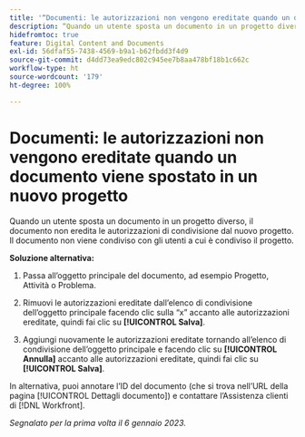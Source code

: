 ```yaml
---
title: '“Documenti: le autorizzazioni non vengono ereditate quando un documento viene spostato in un nuovo progetto”'
description: “Quando un utente sposta un documento in un progetto diverso, il documento non eredita le autorizzazioni di condivisione dal nuovo progetto.” Il documento non viene condiviso con gli utenti a cui è condiviso il progetto. ”
hidefromtoc: true
feature: Digital Content and Documents
exl-id: 56dfaf55-7438-4569-b9a1-b62fbdd3f4d9
source-git-commit: d4dd73ea9edc802c945ee7b8aa478bf18b1c662c
workflow-type: ht
source-wordcount: '179'
ht-degree: 100%

---
```


# Documenti: le autorizzazioni non vengono ereditate quando un documento viene spostato in un nuovo progetto

<!-- This Known Issue is on the TOC for both Workfront and Workfront Proof-->

<!--Won't fix tab: Valid issue, won't fix.-->

Quando un utente sposta un documento in un progetto diverso, il documento non eredita le autorizzazioni di condivisione dal nuovo progetto. Il documento non viene condiviso con gli utenti a cui è condiviso il progetto.

**Soluzione alternativa:**

1. Passa all’oggetto principale del documento, ad esempio Progetto, Attività o Problema.

1. Rimuovi le autorizzazioni ereditate dall’elenco di condivisione dell’oggetto principale facendo clic sulla “x” accanto alle autorizzazioni ereditate, quindi fai clic su **[!UICONTROL Salva]**.

1. Aggiungi nuovamente le autorizzazioni ereditate tornando all’elenco di condivisione dell’oggetto principale e facendo clic su **[!UICONTROL Annulla]** accanto alle autorizzazioni ereditate, quindi fai clic su **[!UICONTROL Salva]**.

In alternativa, puoi annotare l’ID del documento (che si trova nell’URL della pagina [!UICONTROL Dettagli documento]) e contattare l’Assistenza clienti di [!DNL Workfront].

_Segnalato per la prima volta il 6 gennaio 2023._
